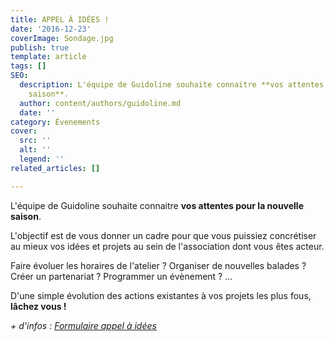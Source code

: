 ```yaml
---
title: APPEL À IDÉES !
date: '2016-12-23'
coverImage: Sondage.jpg
publish: true
template: article
tags: []
SEO:
  description: L'équipe de Guidoline souhaite connaitre **vos attentes pour la nouvelle
    saison**.
  author: content/authors/guidoline.md
  date: ''
category: Évenements
cover:
  src: ''
  alt: ''
  legend: ''
related_articles: []

---
```

L'équipe de Guidoline souhaite connaitre **vos attentes pour la nouvelle saison**.

L'objectif est de vous donner un cadre pour que vous puissiez concrétiser au mieux vos idées et projets au sein de l'association dont vous êtes acteur.

Faire évoluer les horaires de l'atelier ? Organiser de nouvelles balades ? Créer un partenariat ? Programmer un évènement ? ...

D'une simple évolution des actions existantes à vos projets les plus fous, **lâchez vous !**

_+ d'infos :_ [_Formulaire appel à idées_](https://goo.gl/forms/UyozZTPnHoSgXDiw2)